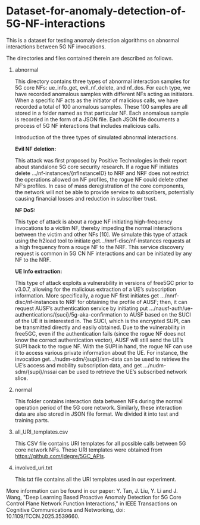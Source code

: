 # Dataset-for-anomaly-detection-of-5G-NF-interactions

This is a dataset for testing anomaly detection algorithms on abnormal interactions between 5G NF invocations.

The directories and files contained therein are described as follows.

1. abnormal

   This directory contains three types of abnormal interaction samples for 5G core NFs: ue_info_get, evil_nf_delete, and nf_dos. For each type, we have recorded anomalous samples with different NFs acting as initiators. When a specific NF acts as the initiator of malicious calls, we have recorded a total of 100 anomalous samples. These 100 samples are all stored in a folder named as that particular NF. Each anomalous sample is recorded in the form of a JSON file. Each JSON file documents a process of 5G NF interactions that includes malicious calls.

   Introduction of the three types of simulated abnormal interactions.

   **Evil NF deletion:** 

   This attack was first proposed by Positive Technologies in their report about standalone 5G core security research. If a rogue NF initiates delete .../nf-instances/{nfInstanceID} to NRF and NRF does not restrict the operations allowed on NF profiles, the rogue NF could delete other NF’s profiles. In case of mass deregistration of the core components, the network will not be able to provide service to subscribers, potentially causing financial losses and reduction in subscriber trust.

   **NF DoS:** 

   This type of attack is about a rogue NF initiating high-frequency invocations to a victim NF, thereby impeding the normal interactions between the victim and other NFs [10]. We simulate this type of attack using the h2load tool to initiate get.../nnrf-disc/nf-instances requests at a high frequency from a rouge NF to the NRF. This service discovery request is common in 5G CN NF interactions and can be initiated by any NF to the NRF.  

   **UE Info extraction:** 

   This type of attack exploits a vulnerability in versions of free5GC prior to v3.0.7, allowing for the malicious extraction of a UE’s subscription information. More specifically, a rogue NF first initiates get .../nnrf-disc/nf-instances to NRF for obtaining the profile of AUSF; then, it can request AUSF’s authentication service by initiating put .../nausf-auth/ue-authentications/{suci}/5g-aka-confirmation to AUSF based on the SUCI of the UE it is interested in. The SUCI, which is the encrypted SUPI, can be transmitted directly and easily obtained. Due to the vulnerability in free5GC, even if the authentication fails (since the rogue NF does not know the correct authentication vector), AUSF will still send the UE’s SUPI back to the rogue NF. With the SUPI in hand, the rogue NF can use it to access various private information about the UE. For instance, the invocation get.../nudm-sdm/{supi}/am-data can be used to retrieve the UE’s access and mobility subscription data, and get .../nudm-sdm/{supi}/nssai can be used to retrieve the UE’s subscribed network slice.

2. normal

   This folder contains interaction data between NFs during the normal operation period of the 5G core network. Similarly, these interaction data are also stored in JSON file format. We divided it into test and training parts.

3. all_URI_templates.csv

   This CSV file contains URI templates for all possible calls between 5G core network NFs. These URI templates were obtained from https://github.com/jdegre/5GC_APIs.

4. involved_uri.txt

   This txt file contains all the URI templates used in our experiment.


More information can be found in our paper:
Y. Tan, J. Liu, Y. Li and J. Wang, "Deep Learning Based Proactive Anomaly Detection for 5G Core Control Plane Network Function Interactions," in IEEE Transactions on Cognitive Communications and Networking, doi: 10.1109/TCCN.2025.3539660.

